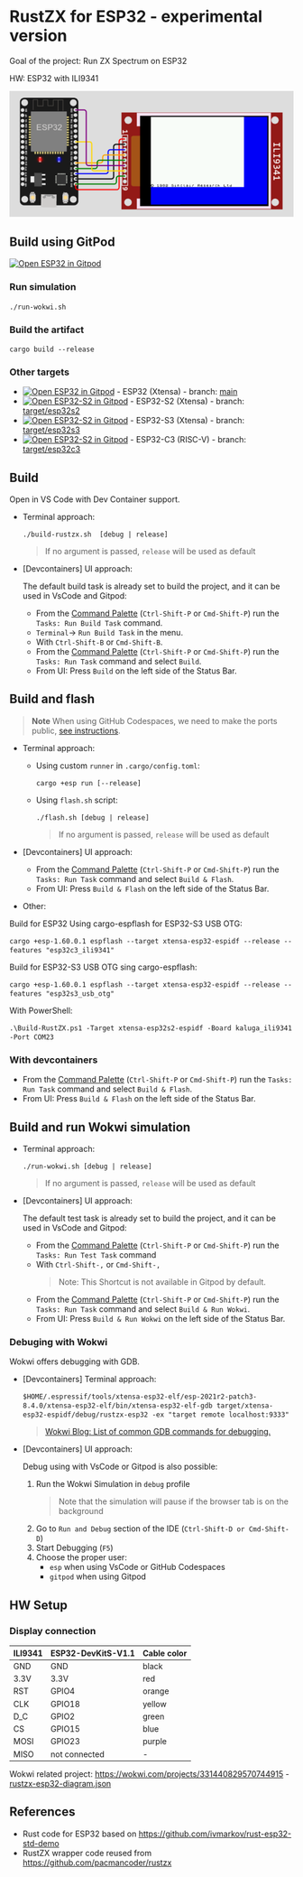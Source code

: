 # RustZX for ESP32 - experimental version

Goal of the project: Run ZX Spectrum on ESP32

HW: ESP32 with ILI9341

![RustZX-ESP32](docs/rustzx-esp32-ili9341.png)

## Build using GitPod

[![Open ESP32 in Gitpod](https://gitpod.io/button/open-in-gitpod.svg)](https://gitpod.io/github.com/georgik/rustzx-esp32/)

### Run simulation

```
./run-wokwi.sh
```

### Build the artifact

```
cargo build --release
```

### Other targets

- [![Open ESP32 in Gitpod](https://gitpod.io/button/open-in-gitpod.svg)](https://gitpod.io/github.com/georgik/rustzx-esp32/) - ESP32 (Xtensa) - branch: [main](https://github.com/georgik/rustzx-esp32/)
- [![Open ESP32-S2 in Gitpod](https://gitpod.io/button/open-in-gitpod.svg)](https://gitpod.io/github.com/georgik/rustzx-esp32/tree/target/esp32s2) - ESP32-S2 (Xtensa) - branch: [target/esp32s2](https://github.com/georgik/rustzx-esp32/tree/target/esp32s2)
- [![Open ESP32-S2 in Gitpod](https://gitpod.io/button/open-in-gitpod.svg)](https://gitpod.io/github.com/georgik/rustzx-esp32/tree/target/esp32s3) - ESP32-S3 (Xtensa) - branch: [target/esp32s3](https://github.com/georgik/rustzx-esp32/tree/target/esp32s3)
- [![Open ESP32-S2 in Gitpod](https://gitpod.io/button/open-in-gitpod.svg)](https://gitpod.io/github.com/georgik/rustzx-esp32/tree/target/esp32c3) - ESP32-C3 (RISC-V) - branch: [target/esp32c3](https://github.com/georgik/rustzx-esp32/tree/target/esp32c3)


## Build

Open in VS Code with Dev Container support.

- Terminal approach:

    ```
    ./build-rustzx.sh  [debug | release]
    ```
    > If no argument is passed, `release` will be used as default


- [Devcontainers] UI approach:

    The default build task is already set to build the project, and it can be used
    in VsCode and Gitpod:
    - From the [Command Palette](https://code.visualstudio.com/docs/getstarted/userinterface#_command-palette) (`Ctrl-Shift-P` or `Cmd-Shift-P`) run the `Tasks: Run Build Task` command.
    - `Terminal`-> `Run Build Task` in the menu.
    - With `Ctrl-Shift-B` or `Cmd-Shift-B`.
    - From the [Command Palette](https://code.visualstudio.com/docs/getstarted/userinterface#_command-palette) (`Ctrl-Shift-P` or `Cmd-Shift-P`) run the `Tasks: Run Task` command and
    select `Build`.
    - From UI: Press `Build` on the left side of the Status Bar.

## Build and flash

> **Note**
> When using GitHub Codespaces, we need to make the ports
> public, [see instructions](https://docs.github.com/en/codespaces/developing-in-codespaces/forwarding-ports-in-your-codespace#sharing-a-port).

- Terminal approach:
  - Using custom `runner` in `.cargo/config.toml`:
    ```
    cargo +esp run [--release]
    ```
  - Using `flash.sh` script:

    ```
    ./flash.sh [debug | release]
    ```
    > If no argument is passed, `release` will be used as default

- [Devcontainers] UI approach:
    - From the [Command Palette](https://code.visualstudio.com/docs/getstarted/userinterface#_command-palette) (`Ctrl-Shift-P` or `Cmd-Shift-P`) run the `Tasks: Run Task` command and
    select `Build & Flash`.
    - From UI: Press `Build & Flash` on the left side of the Status Bar.
- Other:


Build for ESP32 Using cargo-espflash for ESP32-S3 USB OTG:

```
cargo +esp-1.60.0.1 espflash --target xtensa-esp32-espidf --release --features "esp32c3_ili9341"
```


Build for ESP32-S3 USB OTG sing cargo-espflash:

```
cargo +esp-1.60.0.1 espflash --target xtensa-esp32-espidf --release --features "esp32s3_usb_otg"
```

With PowerShell:

```
.\Build-RustZX.ps1 -Target xtensa-esp32s2-espidf -Board kaluga_ili9341 -Port COM23
```

### With devcontainers

- From the [Command Palette](https://code.visualstudio.com/docs/getstarted/userinterface#_command-palette) (`Ctrl-Shift-P` or `Cmd-Shift-P`) run the `Tasks: Run Task` command and
    select `Build & Flash`.
- From UI: Press `Build & Flash` on the left side of the Status Bar.

## Build and run Wokwi simulation

- Terminal approach:

    ```
    ./run-wokwi.sh [debug | release]
    ```
    > If no argument is passed, `release` will be used as default

- [Devcontainers] UI approach:

    The default test task is already set to build the project, and it can be used
    in VsCode and Gitpod:
    - From the [Command Palette](https://code.visualstudio.com/docs/getstarted/userinterface#_command-palette) (`Ctrl-Shift-P` or `Cmd-Shift-P`) run the `Tasks: Run Test Task` command
    - With `Ctrl-Shift-,` or `Cmd-Shift-,`
        > Note: This Shortcut is not available in Gitpod by default.
    - From the [Command Palette](https://code.visualstudio.com/docs/getstarted/userinterface#_command-palette) (`Ctrl-Shift-P` or `Cmd-Shift-P`) run the `Tasks: Run Task` command and
    select `Build & Run Wokwi`.
    - From UI: Press `Build & Run Wokwi` on the left side of the Status Bar.

### Debuging with Wokwi

Wokwi offers debugging with GDB.

- [Devcontainers] Terminal approach:
    ```
    $HOME/.espressif/tools/xtensa-esp32-elf/esp-2021r2-patch3-8.4.0/xtensa-esp32-elf/bin/xtensa-esp32-elf-gdb target/xtensa-esp32-espidf/debug/rustzx-esp32 -ex "target remote localhost:9333"
    ```
    > [Wokwi Blog: List of common GDB commands for debugging.](https://blog.wokwi.com/gdb-avr-arduino-cheatsheet/?utm_source=urish&utm_medium=blog)
- [Devcontainers] UI approach:

    Debug using with VsCode or Gitpod is also possible:
    1. Run the Wokwi Simulation in `debug` profile
        > Note that the simulation will pause if the browser tab is on the background
    2. Go to `Run and Debug` section of the IDE (`Ctrl-Shift-D or Cmd-Shift-D`)
    3. Start Debugging (`F5`)
    4. Choose the proper user:
        - `esp` when using VsCode or GitHub Codespaces
        - `gitpod` when using Gitpod

## HW Setup

### Display connection

| ILI9341 |  ESP32-DevKitS-V1.1 | Cable color |
----------|---------------------|-------------|
| GND     | GND                 | black       |
| 3.3V    | 3.3V                | red         |
| RST     | GPIO4               | orange      |
| CLK     | GPIO18              | yellow      |
| D_C     | GPIO2               | green       |
| CS      | GPIO15              | blue        |
| MOSI    | GPIO23              | purple      |
| MISO    | not connected       | -           |


Wokwi related project: https://wokwi.com/projects/331440829570744915 - [rustzx-esp32-diagram.json](docs/rustzx-esp32-diagram.json)

## References

- Rust code for ESP32 based on https://github.com/ivmarkov/rust-esp32-std-demo
- RustZX wrapper code reused from https://github.com/pacmancoder/rustzx
